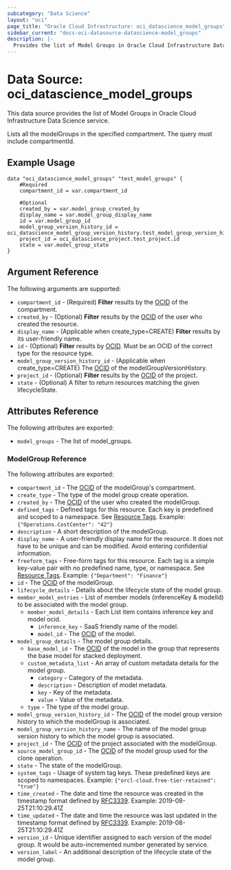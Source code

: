 ```yaml
---
subcategory: "Data Science"
layout: "oci"
page_title: "Oracle Cloud Infrastructure: oci_datascience_model_groups"
sidebar_current: "docs-oci-datasource-datascience-model_groups"
description: |-
  Provides the list of Model Groups in Oracle Cloud Infrastructure Data Science service
---
```


# Data Source: oci_datascience_model_groups
This data source provides the list of Model Groups in Oracle Cloud Infrastructure Data Science service.

Lists all the modelGroups in the specified compartment. The query must include compartmentId.

## Example Usage

```hcl
data "oci_datascience_model_groups" "test_model_groups" {
	#Required
	compartment_id = var.compartment_id

	#Optional
	created_by = var.model_group_created_by
	display_name = var.model_group_display_name
	id = var.model_group_id
	model_group_version_history_id = oci_datascience_model_group_version_history.test_model_group_version_history.id
	project_id = oci_datascience_project.test_project.id
	state = var.model_group_state
}
```

## Argument Reference

The following arguments are supported:

* `compartment_id` - (Required) <b>Filter</b> results by the [OCID](https://docs.cloud.oracle.com/iaas/Content/General/Concepts/identifiers.htm) of the compartment.
* `created_by` - (Optional) <b>Filter</b> results by the [OCID](https://docs.cloud.oracle.com/iaas/Content/General/Concepts/identifiers.htm) of the user who created the resource.
* `display_name` - (Applicable when create_type=CREATE) <b>Filter</b> results by its user-friendly name.
* `id` - (Optional) <b>Filter</b> results by [OCID](https://docs.cloud.oracle.com/iaas/Content/General/Concepts/identifiers.htm). Must be an OCID of the correct type for the resource type. 
* `model_group_version_history_id` - (Applicable when create_type=CREATE) The [OCID](https://docs.cloud.oracle.com/iaas/Content/General/Concepts/identifiers.htm) of the modelGroupVersionHistory.
* `project_id` - (Optional) <b>Filter</b> results by the [OCID](https://docs.cloud.oracle.com/iaas/Content/General/Concepts/identifiers.htm) of the project.
* `state` - (Optional) A filter to return resources matching the given lifecycleState.


## Attributes Reference

The following attributes are exported:

* `model_groups` - The list of model_groups.

### ModelGroup Reference

The following attributes are exported:

* `compartment_id` - The [OCID](https://docs.cloud.oracle.com/iaas/Content/General/Concepts/identifiers.htm) of the modelGroup's compartment.
* `create_type` - The type of the model group create operation.
* `created_by` - The [OCID](https://docs.cloud.oracle.com/iaas/Content/General/Concepts/identifiers.htm) of the user who created the modelGroup.
* `defined_tags` - Defined tags for this resource. Each key is predefined and scoped to a namespace. See [Resource Tags](https://docs.cloud.oracle.com/iaas/Content/General/Concepts/resourcetags.htm). Example: `{"Operations.CostCenter": "42"}` 
* `description` - A short description of the modelGroup.
* `display_name` - A user-friendly display name for the resource. It does not have to be unique and can be modified. Avoid entering confidential information.
* `freeform_tags` - Free-form tags for this resource. Each tag is a simple key-value pair with no predefined name, type, or namespace. See [Resource Tags](https://docs.cloud.oracle.com/iaas/Content/General/Concepts/resourcetags.htm). Example: `{"Department": "Finance"}` 
* `id` - The [OCID](https://docs.cloud.oracle.com/iaas/Content/General/Concepts/identifiers.htm) of the modelGroup.
* `lifecycle_details` - Details about the lifecycle state of the model group.
* `member_model_entries` - List of member models (inferenceKey & modelId) to be associated with the model group.
	* `member_model_details` - Each List item contains inference key and model ocid.
		* `inference_key` - SaaS friendly name of the model.
		* `model_id` - The [OCID](https://docs.cloud.oracle.com/iaas/Content/General/Concepts/identifiers.htm) of the model.
* `model_group_details` - The model group details.
	* `base_model_id` - The [OCID](https://docs.cloud.oracle.com/iaas/Content/General/Concepts/identifiers.htm) of the model in the group that represents the base model for stacked deployment.
	* `custom_metadata_list` - An array of custom metadata details for the model group.
		* `category` - Category of the metadata.
		* `description` - Description of model metadata.
		* `key` - Key of the metadata.
		* `value` - Value of the metadata.
	* `type` - The type of the model group.
* `model_group_version_history_id` - The [OCID](https://docs.cloud.oracle.com/iaas/Content/General/Concepts/identifiers.htm) of the model group version history to which the modelGroup is associated.
* `model_group_version_history_name` - The name of the model group version history to which the model group is associated.
* `project_id` - The [OCID](https://docs.cloud.oracle.com/iaas/Content/General/Concepts/identifiers.htm) of the project associated with the modelGroup.
* `source_model_group_id` - The [OCID](https://docs.cloud.oracle.com/iaas/Content/General/Concepts/identifiers.htm) of the model group used for the clone operation.
* `state` - The state of the modelGroup.
* `system_tags` - Usage of system tag keys. These predefined keys are scoped to namespaces. Example: `{"orcl-cloud.free-tier-retained": "true"}` 
* `time_created` - The date and time the resource was created in the timestamp format defined by [RFC3339](https://tools.ietf.org/html/rfc3339). Example: 2019-08-25T21:10:29.41Z 
* `time_updated` - The date and time the resource was last updated in the timestamp format defined by [RFC3339](https://tools.ietf.org/html/rfc3339). Example: 2019-08-25T21:10:29.41Z 
* `version_id` - Unique identifier assigned to each version of the model group. It would be auto-incremented number generated by service.
* `version_label` - An additional description of the lifecycle state of the model group.

